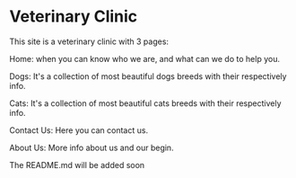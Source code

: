 
# Veterinary Clinic

This site is a veterinary clinic with 3 pages:

Home: when you can know who we are, and what can we do to help you.

Dogs: It's a collection of most beautiful dogs breeds with their respectively info.

Cats: It's a collection of most beautiful cats breeds with their respectively info.

Contact Us: Here you can contact us.

About Us: More info about us and our begin.

The README.md will be added soon
